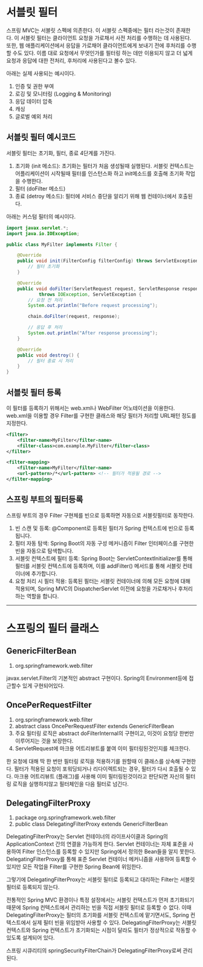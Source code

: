 # 서블릿 필터

스프링 MVC는 서블릿 스펙에 의존한다. 이 서블릿 스펙중에는 필터 라는것이 존재한다.
이 서블릿 필터는 클라이언트 요청을 가로채서 사전 처리를 수행하는 데 사용된다. 
또한, 웹 애플리케이션에서 응답을 가로채어 클라이언트에게 보내기 전에 후처리를 수행할 수도 있다.
이름 대로 요청에서 무엇인가를 필터링 하는 데만 이용되지 않고 더 넓게 요청과 응답에 대한 전처리, 후처리에 사용된다고 볼수 있다.

아래는 실제 사용되는 예시이다.
1. 인증 및 권한 부여 
1. 로깅 및 모니터링 (Logging & Monitoring)
1. 응답 데이터 압축
1. 캐싱
1. 글로벌 예외 처리

## 서블릿 필터 예시코드 

서블릿 필터는 초기화, 필터, 종료 4단계를 가진다.

1. 초기화 (init 메소드): 초기화는 필터가 처음 생성될때 실행된다. 서블릿 컨텍스트는 어플리케이션이 시작될때 필터를 인스턴스화 하고 init메소드를 호출해 초기화 작업을 수행한다.
1. 필터 (doFilter 메소드)
1. 종료 (detroy 메소드): 필터에 서비스 중단을 알리기 위해 웹 컨테이너에서 호출된다.

아래는 커스텀 필터의 예시이다.

```java
import javax.servlet.*;
import java.io.IOException;

public class MyFilter implements Filter {

    @Override
    public void init(FilterConfig filterConfig) throws ServletException {
        // 필터 초기화
    }

    @Override
    public void doFilter(ServletRequest request, ServletResponse response, FilterChain chain)
            throws IOException, ServletException {
        // 요청 전 처리
        System.out.println("Before request processing");

        chain.doFilter(request, response);

        // 응답 후 처리
        System.out.println("After response processing");
    }

    @Override
    public void destroy() {
        // 필터 종료 시 처리
    }
}
```

## 서블릿 필터 등록
이 필터를 등록하기 위해서는 web.xml나 WebFilter 어노테이션을 이용한다. 
web.xml을 이용할 경우 Filter를 구현한 클래스와 해당 필터가 처리할 URL패턴 정도를 지정한다.

```xml
<filter>
    <filter-name>MyFilter</filter-name>
    <filter-class>com.example.MyFilter</filter-class>
</filter>

<filter-mapping>
    <filter-name>MyFilter</filter-name>
    <url-pattern>/*</url-pattern> <!-- 필터가 적용될 경로 -->
</filter-mapping>
```

## 스프링 부트의 필터등록 
스프링 부트의 경우 Filter 구현체를 빈으로 등록하면 자동으로 서블릿필터로 동작한다.

1. 빈 스캔 및 등록: @Component로 등록된 필터가 Spring 컨텍스트에 빈으로 등록됩니다.
1. 필터 자동 탐색: Spring Boot의 자동 구성 메커니즘이 Filter 인터페이스를 구현한 빈을 자동으로 탐색합니다. 
1. 서블릿 컨텍스트에 필터 등록: Spring Boot는 ServletContextInitializer를 통해 필터를 서블릿 컨텍스트에 등록하며, 이를 addFilter() 메서드를 통해 서블릿 컨테이너에 추가합니다.
1. 요청 처리 시 필터 적용: 등록된 필터는 서블릿 컨테이너에 의해 모든 요청에 대해 적용되며, Spring MVC의 DispatcherServlet 이전에 요청을 가로채거나 후처리하는 역할을 합니다.
---

# 스프링의 필터 클래스

## GenericFilterBean
1. org.springframework.web.filter

javax.servlet.Filter의 기본적인 abstract 구현이다. Spring의 Environment등에 접근할수 있게 구현되어있다.

## OncePerRequestFilter
1. org.springframework.web.filter
1. abstract class OncePerRequestFilter extends GenericFilterBean
1. 주요 필터링 로직은 abstract doFilterInternal의 구현이고, 이것이 요청당 한번만 이루어지는 것을 보장한다. 
1. ServletRequest에 마크용 어트리뷰트를 붙여 이미 필터링된것인지를 체크한다.

한 요청에 대해 딱 한 번만 필터링 로직을 적용하기를 원할때 이 클래스를 상속해 구현한다.
필터가 적용된 요청이 포워딩되거나 리다이렉트되는 경우, 필터가 다시 호출될 수 있다.
마크용 어트리뷰트 (플래그)를 사용해 이미 필터링된것이라고 판단되면 자신의 필터링 로직을 실행하지않고 필터체인을 다음 필터로 넘긴다.

## DelegatingFilterProxy
1. package org.springframework.web.filter
1. public class DelegatingFilterProxy extends GenericFilterBean

DelegatingFilterProxy는 Servlet 컨테이너의 라이프사이클과 Spring의 ApplicationContext 간의 연결을 가능하게 한다.
Servlet 컨테이너는 자체 표준을 사용하여 Filter 인스턴스를 등록할 수 있지만 Spring에서 정의한 Bean들을 알지 못한다. 
DelegatingFilterProxy를 통해 표준 Servlet 컨테이너 메커니즘을 사용하여 등록할 수 있지만 모든 작업을 Filter를 구현한 Spring Bean에 위임한다.

그렇기에 DelegatingFilterProxy는 서블릿 필터로 등록되고 대리하는 Filter는 서블릿 필터로 등록되지 않는다.

전통적인 Spring MVC 환경이나 특정 설정에서는 서블릿 컨텍스트가 먼저 초기화되기 때문에 Spring 컨텍스트에서 관리하는 빈을 직접 서블릿 필터로 등록할 수 없다. 
이때 DelegatingFilterProxy는 필터의 초기화를 서블릿 컨텍스트에 맡기면서도, Spring 컨텍스트에서 실제 필터 빈을 위임받아 사용할 수 있다.
DelegatingFilterProxy는 서블릿 컨텍스트와 Spring 컨텍스트가 초기화되는 시점이 달라도 필터가 정상적으로 작동할 수 있도록 설계되어 있다.

스프링 시큐리티의 springSecurityFilterChain가 DelegatingFilterProxy로써 관리된다.
